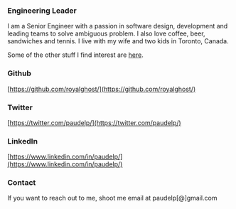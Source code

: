 ### Engineering Leader

I am a Senior Engineer with a passion in software design, development and leading teams to solve ambiguous problem. I also love coffee, beer, sandwiches and tennis. I live with my wife and two kids in Toronto, Canada.

Some of the other stuff I find interest are [here](./interesting.md).

### Github
[https://github.com/royalghost/](https://github.com/royalghost/)

### Twitter
[https://twitter.com/paudelp/](https://twitter.com/paudelp/)

### LinkedIn
[https://www.linkedin.com/in/paudelp/](https://www.linkedin.com/in/paudelp/)

### Contact

If you want to reach out to me, shoot me email at paudelp[@]gmail.com

